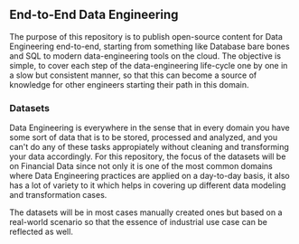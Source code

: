 ## End-to-End Data Engineering
The purpose of this repository is to publish open-source content for Data Engineering end-to-end, starting from something like Database bare bones and SQL to modern data-engineering tools on the cloud. The objective is simple, to cover each step of the data-engineering life-cycle one by one in a slow but consistent manner, so that this can become a source of knowledge for other engineers starting their path in this domain.

### Datasets
Data Engineering is everywhere in the sense that in every domain you have some sort of data that is to be stored, processed and analyzed, and you can't do any of these tasks appropiately without cleaning and transforming your data accordingly. For this repository, the focus of the datasets will be on Financial Data since not only it is one of the most common domains where Data Engineering practices are applied on a day-to-day basis, it also has a lot of variety to it which helps in covering up different data modeling and transformation cases.

The datasets will be in most cases manually created ones but based on a real-world scenario so that the essence of industrial use case can be reflected as well.
